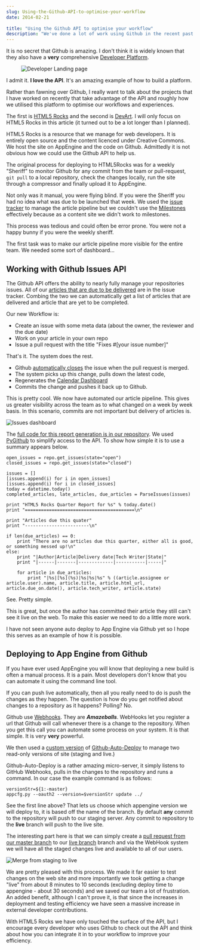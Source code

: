 ```yaml
---
slug: Using-the-Github-API-to-optimise-your-workflow
date: 2014-02-21
 
title: "Using the Github API to optimise your workflow"
description: "We've done a lot of work using Github in the recent past and here is some of the work that we have optimised."
---
```


It is no secret that Github is amazing.  I don't think it is widely known that they also have a **very** comprehensive [Developer Platform](http://developer.github.com/).

<figure>
 <img src="images/developers-github.png" alt="Developer Landing page">
</figure>

I admit it.  **I love the API**.  It's an amazing example of how to build a platform.

Rather than fawning over Github, I really want to talk about the projects that I have worked on recently that take advantage of the API and roughly how we utilised this platform to optimise our workflows and experiences.

The first is [HTML5 Rocks](http://www.html5rocks.com/) and the second is [DevArt](http://devart.withgoogle.com).  I will only focus on HTML5 Rocks in this article (it turned out to be a lot longer than I planned).

HTML5 Rocks is a resource that we manage for web developers.  It is entirely open source and the content licenced under Creative Commons.  We host the site on AppEngine and the code on Github.  Admittedly it is not obvious how we could use the Github API to help us.

The original process for deploying to HTML5Rocks was for a weekly "Sheriff" to monitor Github for any commit from the team or pull-request, `git pull` to a local repository, check the changes locally, run the site through a compressor and finally upload it to AppEngine.  

Not only was it manual, you were flying blind.  If you were the Sheriff you had no idea what was due to be launched that week.  We used the [issue tracker](https://github.com/html5rocks/www.html5rocks.com/issues) to manage the article pipeline but we couldn't use the [Milestones](https://github.com/html5rocks/www.html5rocks.com/issues/milestones) effectively because as a content site we didn't work to milestones.

This process was tedious and could often be error prone.  You were not a happy bunny if you were the weekly sheriff.

The first task was to make our article pipeline more visible for the entire team.  We needed some sort of dashboard...

## Working with Github Issues API

The Github API offers the ability to nearly fully manage your repositories issues.  All of our [articles that are due to be delivered](https://github.com/html5rocks/www.html5rocks.com/issues?direction=desc&labels=new+article&page=1&sort=created&state=open) are in the issue tracker.  Combing the two we can automatically get a list of articles that are delivered and article that are yet to be completed.

Our new Workflow is:

*  Create an issue with some meta data (about the owner, the reviewer and the due date)
*  Work on your article in your own repo
*  Issue a pull request with the title "Fixes #[your issue number]"

That's it.  The system does the rest.

*  Github [automatically closes](https://help.github.com/articles/closing-issues-via-commit-messages) the issue when the pull request is merged.  
*  The system picks up this change, pulls down the latest code, 
*  Regenerates the [Calendar Dashboard](https://github.com/html5rocks/www.html5rocks.com/blob/master/CALENDAR.md)
*  Commits the change and pushes it back up to Github.

This is pretty cool.  We now have automated our article pipeline.  This gives us greater visibility across the team as to what changed on a week by week basis.  In this scenario, commits are not important but delivery of articles is.

![Issues dashboard](/images/html5rocks-issues.png)

The [full code for this report generation is in our repository](https://github.com/html5rocks/www.html5rocks.com/blob/master/reports/quarter-report.py).  We used [PyGithub](https://github.com/jacquev6/PyGithub) to simplify access to the API.  To show how simple it is to use a summary appears below.

    open_issues = repo.get_issues(state="open")
    closed_issues = repo.get_issues(state="closed")

    issues = []
    [issues.append(i) for i in open_issues]
    [issues.append(i) for i in closed_issues]
    today = datetime.today()
    completed_articles, late_articles, due_articles = ParseIssues(issues)

    print "HTML5 Rocks Quarter Report for %s" % today.date()
    print "=========================================\n"

    print "Articles due this quater"    
    print "------------------------\n"

    if len(due_articles) == 0: 
        print "There are no articles due this quarter, either all is good, or something messed up!\n"
    else:
        print "|Author|Article|Delivery date|Tech Writer|State|"
        print "|------|-------|-------------|-----------|-----|"

        for article in due_articles:
            print "|%s|[%s](%s)|%s|%s|%s" % ((article.assignee or article.user).name, article.title, article.html_url, article.due_on.date(), article.tech_writer, article.state)

See.  Pretty simple.

This is great, but once the author has committed their article they still can't see it live on the web.  To make this easier we need to do a little more work.

I have not seen anyone auto deploy to App Engine via Github yet so I hope this serves as an example of how it is possible.

## Deploying to App Engine from Github

If you have ever used AppEngine you will know that deploying a new build is often a manual process.  It is a pain.  Most developers don't know that you can automate it using the command line tool.

If you can push live automatically, then all you really need to do is push the changes as they happen.  The question is how do you get notified about changes to a repository as it happens?  Polling? No.

Github use [Webhooks](https://github.com/blog/1778-webhooks-level-up).  They are _**Amazeballs**_.  WebHooks let you register a url that Github will call whenever there is a change to the repository.  When you get this call you can automate some process on your system.  It is that simple.  It is very **very** powerful.

We then used a [custom version](https://github.com/PaulKinlan/Github-Auto-Deploy) of [Github-Auto-Deploy](https://github.com/logsol/Github-Auto-Deploy) to manage two read-only versions of site (staging and live.)

Github-Auto-Deploy is a rather amazing micro-server, it simply listens to GitHub Webhooks, pulls in the changes to the repository and runs a command.  In our case the example command is as follows:

    versionStr=${1:-master}
    appcfg.py --oauth2 --version=$versionStr update ../

See the first line above?  That lets us choose which appengine version we will deploy to, it is based off the name of the branch.  By default **any** commit to the repository will push to our staging server.  Any commit to repository to the **live** branch will push to the live site.

The interesting part here is that we can simply create a [pull request from our master branch](https://github.com/html5rocks/www.html5rocks.com/pull/979) to our [live branch](https://github.com/html5rocks/www.html5rocks.com/tree/live) branch and via the WebHook system we will have all the staged changes live and available to all of our users.

![Merge from staging to live](/images/github-merge.png)

We are pretty pleased with this process.  We made it far easier to test changes on the web site and more importantly we took getting a change "live" from about 8 minutes to 10 seconds (excluding deploy time to appengine - about 30 seconds) and we saved our team a lot of frustration.  An added benefit, although I can't prove it, is that since the increases in deployment and testing efficiency we have seen a massive increase in external developer contributions.

With HTML5 Rocks we have only touched the surface of the API, but I encourage every developer who uses Github to check out the API and think about how you can integrate it in to your workflow to improve your efficiency.
